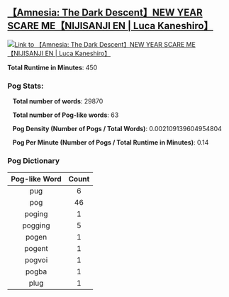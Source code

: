## [【Amnesia: The Dark Descent】NEW YEAR SCARE ME【NIJISANJI EN | Luca Kaneshiro】](https://www.youtube.com/watch?v=UohFZuSBQsE)
[![Link to 【Amnesia: The Dark Descent】NEW YEAR SCARE ME【NIJISANJI EN | Luca Kaneshiro】](https://img.youtube.com/vi/UohFZuSBQsE/0.jpg)](https://www.youtube.com/watch?v=UohFZuSBQsE)

**Total Runtime in Minutes**: 450

### **Pog Stats:**

&nbsp;&nbsp;&nbsp;**Total number of words**: 29870

&nbsp;&nbsp;&nbsp;**Total number of Pog-like words**: 63

&nbsp;&nbsp;&nbsp;**Pog Density (Number of Pogs / Total Words)**: 0.002109139604954804

&nbsp;&nbsp;&nbsp;**Pog Per Minute (Number of Pogs / Total Runtime in Minutes)**: 0.14

### **Pog Dictionary**
**Pog-like Word** | **Count**|
:---: | :---:
pug | 6
pog | 46
poging | 1
pogging | 5
pogen | 1
pogent | 1
pogvoi | 1
pogba | 1
plug | 1


